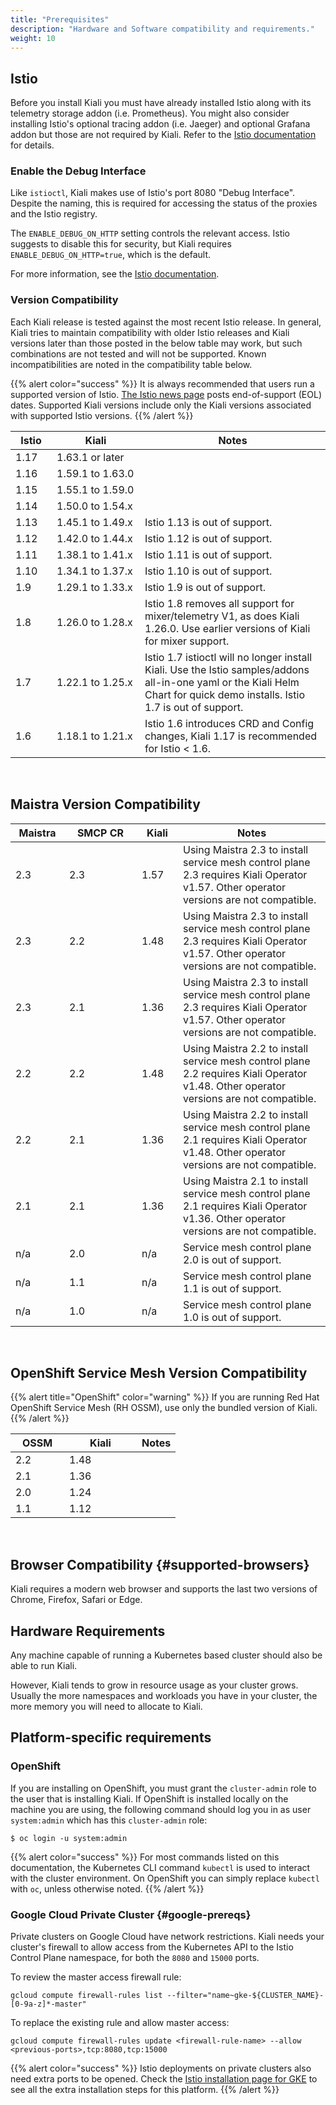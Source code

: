 ```yaml
---
title: "Prerequisites"
description: "Hardware and Software compatibility and requirements."
weight: 10
---
```


## Istio

Before you install Kiali you must have already installed Istio along with its
telemetry storage addon (i.e. Prometheus). You might also consider installing
Istio's optional tracing addon (i.e. Jaeger) and optional Grafana addon but
those are not required by Kiali. Refer to the
[Istio documentation](https://istio.io/docs/setup/getting-started) for details.

### Enable the Debug Interface

Like `istioctl`, Kiali makes use of Istio's port 8080 "Debug Interface". Despite the naming, this is required for accessing the status of the proxies
and the Istio registry.

The `ENABLE_DEBUG_ON_HTTP` setting controls the relevant access. Istio suggests to disable this for security, but Kiali requires `ENABLE_DEBUG_ON_HTTP=true`,
which is the default.

For more information, see the [Istio documentation](https://istio.io/latest/docs/ops/best-practices/security/#control-plane).


### Version Compatibility

Each Kiali release is tested against the most recent Istio release. In general,
Kiali tries to maintain compatibility with older Istio releases and Kiali
versions later than those posted in the below table may work, but such
combinations are not tested and will not be supported. Known incompatibilities
are noted in the compatibility table below.

{{% alert color="success" %}}
It is always recommended that users run a supported version of Istio.
[The Istio news page](https://istio.io/news/) posts end-of-support (EOL)
dates. Supported Kiali versions include only the Kiali versions associated with
supported Istio versions.
{{% /alert %}}

|<div style="width:50px">Istio</div>|<div style="width:125px">Kiali</div>|Notes|
|-------|------------------|---|
|1.17   |1.63.1 or later   |   |
|1.16   |1.59.1 to 1.63.0  |   |
|1.15   |1.55.1 to 1.59.0  |   |
|1.14   |1.50.0 to 1.54.x  |   |
|1.13   |1.45.1 to 1.49.x  |Istio 1.13 is out of support. |
|1.12   |1.42.0 to 1.44.x  |Istio 1.12 is out of support. |
|1.11   |1.38.1 to 1.41.x  |Istio 1.11 is out of support. |
|1.10   |1.34.1 to 1.37.x  |Istio 1.10 is out of support. |
|1.9    |1.29.1 to 1.33.x  |Istio 1.9 is out of support. |
|1.8    |1.26.0 to 1.28.x  |Istio 1.8 removes all support for mixer/telemetry V1, as does Kiali 1.26.0. Use earlier versions of Kiali for mixer support.   |
|1.7    |1.22.1 to 1.25.x  |Istio 1.7 istioctl will no longer install Kiali. Use the Istio samples/addons all-in-one yaml or the Kiali Helm Chart for quick demo installs. Istio 1.7 is out of support.   |
|1.6    |1.18.1 to 1.21.x  |Istio 1.6 introduces CRD and Config changes, Kiali 1.17 is recommended for Istio < 1.6.   |

<br />

## Maistra Version Compatibility

|<div style="width:70px">Maistra</div>|<div style="width:100px">SMCP CR</div>|<div style="width:50px">Kiali</div>|Notes|
|---|---|---|---|
|2.3   |2.3   |1.57   |Using Maistra 2.3 to install service mesh control plane 2.3 requires Kiali Operator v1.57. Other operator versions are not compatible.   |
|2.3   |2.2   |1.48   |Using Maistra 2.3 to install service mesh control plane 2.3 requires Kiali Operator v1.57. Other operator versions are not compatible.   |
|2.3   |2.1   |1.36   |Using Maistra 2.3 to install service mesh control plane 2.3 requires Kiali Operator v1.57. Other operator versions are not compatible.   |
|2.2   |2.2   |1.48   |Using Maistra 2.2 to install service mesh control plane 2.2 requires Kiali Operator v1.48. Other operator versions are not compatible.   |
|2.2   |2.1   |1.36   |Using Maistra 2.2 to install service mesh control plane 2.1 requires Kiali Operator v1.48. Other operator versions are not compatible.   |
|2.1   |2.1   |1.36   |Using Maistra 2.1 to install service mesh control plane 2.1 requires Kiali Operator v1.36. Other operator versions are not compatible.   |
|n/a   |2.0   |n/a    |Service mesh control plane 2.0 is out of support.   |
|n/a   |1.1   |n/a    |Service mesh control plane 1.1 is out of support.   |
|n/a   |1.0   |n/a    |Service mesh control plane 1.0 is out of support.   |

<br />

## OpenShift Service Mesh Version Compatibility

{{% alert title="OpenShift" color="warning" %}}
If you are running Red Hat OpenShift Service Mesh (RH OSSM), use only the bundled version of Kiali.
{{% /alert %}}

|<div style="width:70px">OSSM</div>|<div style="width:100px">Kiali</div>|Notes|
|-------|------------------|---|
|2.2   |1.48 |   |
|2.1   |1.36 |   |
|2.0   |1.24 |   |
|1.1   |1.12 |   |

<br />

## Browser Compatibility {#supported-browsers}

Kiali requires a modern web browser and supports the last two versions of Chrome, Firefox, Safari or Edge.

## Hardware Requirements

Any machine capable of running a Kubernetes based cluster should also be able
to run Kiali.

However, Kiali tends to grow in resource usage as your cluster grows. Usually
the more namespaces and workloads you have in your cluster, the more memory you
will need to allocate to Kiali.

## Platform-specific requirements

### OpenShift

If you are installing on OpenShift, you must grant the `cluster-admin` role to the user that is installing Kiali. If OpenShift is installed locally on the machine you are using, the following command should log you in as user `system:admin` which has this `cluster-admin` role:

```
$ oc login -u system:admin
```

{{% alert color="success" %}}
For most commands listed on this documentation, the Kubernetes CLI command `kubectl` is used to interact with the cluster environment. On OpenShift you can simply replace `kubectl` with `oc`, unless otherwise noted.
{{% /alert %}}

### Google Cloud Private Cluster {#google-prereqs}

Private clusters on Google Cloud have network restrictions. Kiali needs your cluster's firewall to allow access from the Kubernetes API to the Istio Control Plane namespace, for both the `8080` and `15000` ports.

To review the master access firewall rule:

```
gcloud compute firewall-rules list --filter="name~gke-${CLUSTER_NAME}-[0-9a-z]*-master"
```

To replace the existing rule and allow master access:

```
gcloud compute firewall-rules update <firewall-rule-name> --allow <previous-ports>,tcp:8080,tcp:15000
```

{{% alert color="success" %}}
Istio deployments on private clusters also need extra ports to be opened. Check the [Istio installation page for GKE](https://istio.io/latest/docs/setup/platform-setup/gke/) to see all the extra installation steps for this platform.
{{% /alert %}}


